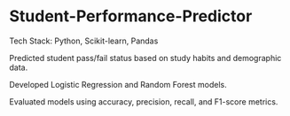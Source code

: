 # Student-Performance-Predictor
Tech Stack: Python, Scikit-learn, Pandas

Predicted student pass/fail status based on study habits and demographic data.

Developed Logistic Regression and Random Forest models.

Evaluated models using accuracy, precision, recall, and F1-score metrics.
